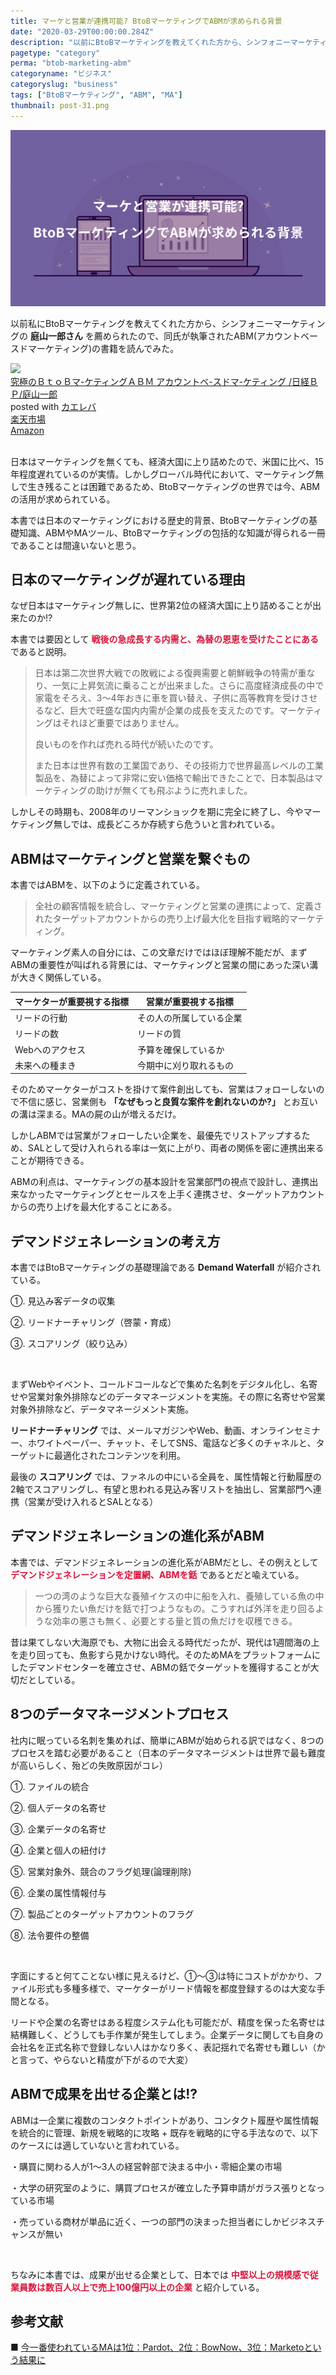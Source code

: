 ```yaml
---
title: マーケと営業が連携可能? BtoBマーケティングでABMが求められる背景
date: "2020-03-29T00:00:00.284Z"
description: "以前にBtoBマーケティングを教えてくれた方から、シンフォニーマーケティングの庭山一郎さんを薦められたので、同氏が執筆されたABM(アカウントベースドマーケティング)の書籍を読んでみた。様々な要因が複雑に絡み合う現代で、日本は世界で稀な「資本主義でありながらマーケティング抜きで大成功出来た国」だったが、それも2008年のリーマンショックで完全に終わり、今やマーケティングというナレッジや機能抜きでは、成長どころか存続すら危ういと言われている。"
pagetype: "category"
perma: "btob-marketing-abm"
categoryname: "ビジネス"
categoryslug: "business"
tags: ["BtoBマーケティング", "ABM", "MA"]
thumbnail: post-31.png
---
```


![](./post-31.png)

以前私にBtoBマーケティングを教えてくれた方から、シンフォニーマーケティングの **庭山一郎さん** を薦められたので、同氏が執筆されたABM(アカウントベースドマーケティング)の書籍を読んでみた。

<div class="cstmreba"><div class="kaerebalink-box"><div class="kaerebalink-image"><a href="https://hb.afl.rakuten.co.jp/hgc/g0000015.o51y41f2.g0000015.o51y5a32/kaereba_main_202003301719104955?pc=https%3A%2F%2Fproduct.rakuten.co.jp%2Fproduct%2F-%2F9b0ab3cf0022fd40891fd61b16cb9a3c%2F&m=http%3A%2F%2Fm.product.rakuten.co.jp%2Fproduct%2F9b0ab3cf0022fd40891fd61b16cb9a3c%2F" target="_blank" rel="noopener noreferrer"><img src="https://thumbnail.image.rakuten.co.jp/ran/img/2001/0009/784/822/239/046/20010009784822239046_1.jpg?_ex=140x140" style="border: none;" /></a></div><div class="kaerebalink-info"><div class="kaerebalink-name"><a href="https://hb.afl.rakuten.co.jp/hgc/g0000015.o51y41f2.g0000015.o51y5a32/kaereba_main_202003301719104955?pc=https%3A%2F%2Fproduct.rakuten.co.jp%2Fproduct%2F-%2F9b0ab3cf0022fd40891fd61b16cb9a3c%2F&m=http%3A%2F%2Fm.product.rakuten.co.jp%2Fproduct%2F9b0ab3cf0022fd40891fd61b16cb9a3c%2F" target="_blank" rel="noopener noreferrer">究極のＢｔｏＢマ-ケティングＡＢＭ アカウントベ-スドマ-ケティング  /日経ＢＰ/庭山一郎</a><div class="kaerebalink-powered-date">posted with <a href="https://kaereba.com" rel="nofollow noopener noreferrer" target="_blank">カエレバ</a></div></div><div class="kaerebalink-detail"></div><div class="kaerebalink-link1"><div class="shoplinkrakuten"><a href="https://hb.afl.rakuten.co.jp/hgc/146fe51c.1fd043a3.146fe51d.605dc196/kaereba_main_202003301719104955?pc=https%3A%2F%2Fsearch.rakuten.co.jp%2Fsearch%2Fmall%2F%25E7%25A9%25B6%25E6%25A5%25B5%25E3%2581%25AEBtoB%25E3%2583%259E%25E3%2583%25BC%25E3%2582%25B1%25E3%2583%2586%25E3%2582%25A3%25E3%2583%25B3%25E3%2582%25B0%2F-%2Ff.1-p.1-s.1-sf.0-st.A-v.2%3Fx%3D0%26scid%3Daf_ich_link_urltxt%26m%3Dhttp%3A%2F%2Fm.rakuten.co.jp%2F" target="_blank" rel="noopener noreferrer">楽天市場</a></div><div class="shoplinkamazon"><a href="https://www.amazon.co.jp/gp/search?keywords=%E7%A9%B6%E6%A5%B5%E3%81%AEBtoB%E3%83%9E%E3%83%BC%E3%82%B1%E3%83%86%E3%82%A3%E3%83%B3%E3%82%B0&__mk_ja_JP=%E3%82%AB%E3%82%BF%E3%82%AB%E3%83%8A&tag=kanon123-22" target="_blank" rel="noopener noreferrer">Amazon</a></div></div></div><div class="booklink-footer"></div></div></div>
<br/>

日本はマーケティングを無くても、経済大国に上り詰めたので、米国に比べ、15年程度遅れているのが実情。しかしグローバル時代において、マーケティング無しで生き残ることは困難であるため、BtoBマーケティングの世界では今、ABMの活用が求められている。

本書では日本のマーケティングにおける歴史的背景、BtoBマーケティングの基礎知識、ABMやMAツール、BtoBマーケティングの包括的な知識が得られる一冊であることは間違いないと思う。

## 日本のマーケティングが遅れている理由

なぜ日本はマーケティング無しに、世界第2位の経済大国に上り詰めることが出来たのか!?

本書では要因として <span style="color: crimson; font-weight: bold;">戦後の急成長する内需と、為替の恩恵を受けたことにある</span> であると説明。

> 日本は第二次世界大戦での敗戦による復興需要と朝鮮戦争の特需が重なり、一気に上昇気流に乗ることが出来ました。さらに高度経済成長の中で家電をそろえ、3〜4年おきに車を買い替え、子供に高等教育を受けさせるなど、巨大で旺盛な国内内需が企業の成長を支えたのです。マーケティングはそれほど重要ではありません。
>
> 良いものを作れば売れる時代が続いたのです。
> 
> また日本は世界有数の工業国であり、その技術力で世界最高レベルの工業製品を、為替によって非常に安い価格で輸出できたことで、日本製品はマーケティングの助けが無くても飛ぶように売れました。

しかしその時期も、2008年のリーマンショックを期に完全に終了し、今やマーケティング無しでは、成長どころか存続すら危ういと言われている。

## ABMはマーケティングと営業を繋ぐもの

本書ではABMを、以下のように定義されている。

> 全社の顧客情報を統合し、マーケティングと営業の連携によって、定義されたターゲットアカウントからの売り上げ最大化を目指す戦略的マーケティング。

マーケティング素人の自分には、この文章だけではほぼ理解不能だが、まずABMの重要性が叫ばれる背景には、マーケティングと営業の間にあった深い溝が大きく関係している。

| マーケターが重要視する指標 | 営業が重要視する指標 |
| ---- | ---- |
| リードの行動 | その人の所属している企業 |
| リードの数 | リードの質 |
| Webへのアクセス | 予算を確保しているか |
| 未来への種まき | 今期中に刈り取れるもの |

そのためマーケターがコストを掛けて案件創出しても、営業はフォローしないので不信に感じ、営業側も **「なぜもっと良質な案件を創れないのか?」** とお互いの溝は深まる。MAの屍の山が増えるだけ。

しかしABMでは営業がフォローしたい企業を、最優先でリストアップするため、SALとして受け入れられる率は一気に上がり、両者の関係を密に連携出来ることが期待できる。

ABMの利点は、マーケティングの基本設計を営業部門の視点で設計し、連携出来なかったマーケティングとセールスを上手く連携させ、ターゲットアカウントからの売り上げを最大化することにある。

## デマンドジェネレーションの考え方

本書ではBtoBマーケティングの基礎理論である **Demand Waterfall** が紹介されている。

<div class="blackboard-box">
<p>①. 見込み客データの収集</p>
<p>②. リードナーチャリング（啓蒙・育成）</p>
<p>③. スコアリング（絞り込み）</p>
<div class="chalk1"></div>
<div class="chalk2"></div>
</div>
<br/>

まずWebやイベント、コールドコールなどで集めた名刺をデジタル化し、名寄せや営業対象外排除などのデータマネージメントを実施。その際に名寄せや営業対象外排除など、データマネージメント実施。

**リードナーチャリング** では、メールマガジンやWeb、動画、オンラインセミナー、ホワイトペーパー、チャット、そしてSNS、電話など多くのチャネルと、ターゲットに最適化されたコンテンツを利用。

最後の **スコアリング** では、ファネルの中にいる全員を、属性情報と行動履歴の2軸でスコアリングし、有望と思われる見込み客リストを抽出し、営業部門へ連携（営業が受け入れるとSALとなる）

## デマンドジェネレーションの進化系がABM

本書では、デマンドジェネレーションの進化系がABMだとし、その例えとして <span style="color: crimson; font-weight: bold;">デマンドジェネレーションを定置網、ABMを銛</span> であるとだと喩えている。

> 一つの湾のような巨大な養殖イケスの中に船を入れ、養殖している魚の中から獲りたい魚だけを銛で打つようなもの。こうすれば外洋を走り回るような効率の悪さも無く、必要とする量と質の魚だけを収穫できる。

昔は果てしない大海原でも、大物に出会える時代だったが、現代は1週間海の上を走り回っても、魚影すら見かけない時代。そのためMAをプラットフォームにしたデマンドセンターを確立させ、ABMの銛でターゲットを獲得することが大切だとしている。

## 8つのデータマネージメントプロセス

社内に眠っている名刺を集めれば、簡単にABMが始められる訳ではなく、8つのプロセスを踏む必要があること（日本のデータマネージメントは世界で最も難度が高いらしく、殆どの失敗原因がコレ）

<div class="blackboard-box">
<p>①. ファイルの統合</p>
<p>②. 個人データの名寄せ</p>
<p>③. 企業データの名寄せ</p>
<p>④. 企業と個人の紐付け</p>
<p>⑤. 営業対象外、競合のフラグ処理(論理削除)</p>
<p>⑥. 企業の属性情報付与</p>
<p>⑦. 製品ごとのターゲットアカウントのフラグ</p>
<p>⑧. 法令要件の整備</p>
<div class="chalk1"></div>
<div class="chalk2"></div>
</div>
<br/>

字面にすると何てことない様に見えるけど、①〜③は特にコストがかかり、ファイル形式も多種多様で、マーケターがリード情報を都度登録するのは大変な手間となる。

リードや企業の名寄せはある程度システム化も可能だが、精度を保った名寄せは結構難しく、どうしても手作業が発生してしまう。企業データに関しても自身の会社名を正式名称で登録しない人はかなり多く、表記揺れで名寄せも難しい（かと言って、やらないと精度が下がるので大変）


## ABMで成果を出せる企業とは!?

ABMは一企業に複数のコンタクトポイントがあり、コンタクト履歴や属性情報を統合的に管理、新規を戦略的に攻略 + 既存を戦略的に守る手法なので、以下のケースには適していないと言われている。

<div class="blackboard-box">
<p>・購買に関わる人が1〜3人の経営幹部で決まる中小・零細企業の市場</p>
<p>・大学の研究室のように、購買プロセスが確立した予算申請がガラス張りとなっている市場</p>
<p>・売っている商材が単品に近く、一つの部門の決まった担当者にしかビジネスチャンスが無い</p>
<div class="chalk1"></div>
<div class="chalk2"></div>
</div>
<br/>

ちなみに本書では、成果が出せる企業として、日本では <span style="color: crimson; font-weight: bold;">中堅以上の規模感で従業員数は数百人以上で売上100億円以上の企業</span>  と紹介している。

## 参考文献
■ [今一番使われているMAは1位：Pardot、2位：BowNow、3位：Marketoという結果に](https://mtame.jp/martec/MA_introduction/)  
